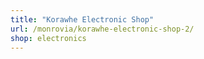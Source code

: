```yaml
---
title: "Korawhe Electronic Shop"
url: /monrovia/korawhe-electronic-shop-2/
shop: electronics
---
```

